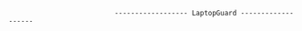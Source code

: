                               ------------------ LaptopGuard -------------------                          



